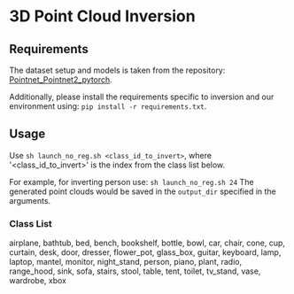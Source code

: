 # 3D Point Cloud Inversion

## Requirements

The dataset setup and models is taken from the repository: [Pointnet_Pointnet2_pytorch](https://github.com/yanx27/Pointnet_Pointnet2_pytorch).

Additionally, please install the requirements specific to inversion and our environment using:  `pip install -r requirements.txt`.

## Usage

Use `sh launch_no_reg.sh <class_id_to_invert>`, where '<class_id_to_invert>' is the index from the class list below.

For example, for inverting person use: `sh launch_no_reg.sh 24`
The generated point clouds would be saved in the `output_dir` specified in the arguments.

### Class List
airplane, bathtub, bed, bench, bookshelf, bottle, bowl, car, chair, cone, cup, curtain, desk, door, dresser, flower_pot, glass_box, guitar, keyboard, lamp, laptop, mantel, monitor, night_stand, person, piano, plant, radio, range_hood, sink, sofa, stairs, stool, table, tent, toilet, tv_stand, vase, wardrobe, xbox
